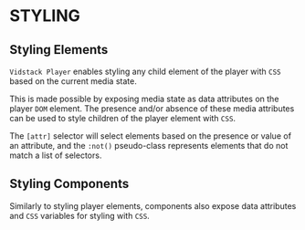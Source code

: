 # STYLING

## Styling Elements

`Vidstack Player` enables styling any child element of the player with `CSS` based on the current media state.

This is made possible by exposing media state as data attributes on the player `DOM` element.
The presence and/or absence of these media attributes can be used to style children of the player element with `CSS`.

The `[attr]` selector will select elements based on the presence or value of an attribute, and the `:not()` pseudo-class represents elements that do not match a list of selectors.

## Styling Components

Similarly to styling player elements, components also expose data attributes and `CSS` variables for styling with `CSS`.